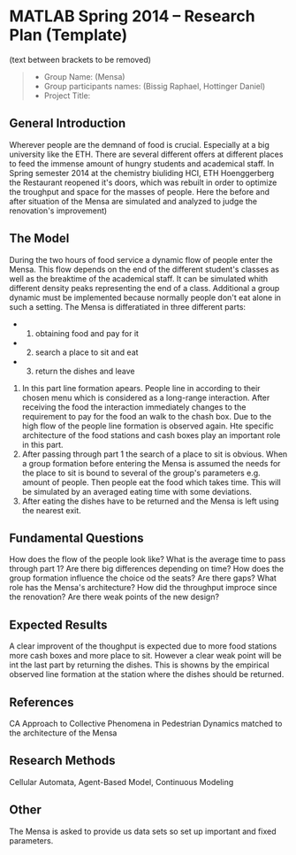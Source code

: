# MATLAB Spring 2014 – Research Plan (Template)
(text between brackets to be removed)

> * Group Name: (Mensa)
> * Group participants names: (Bissig Raphael, Hottinger Daniel)
> * Project Title: 

## General Introduction

Wherever people are the demnand of food is crucial. Especially at a big university like the ETH. There are several different offers at different places to feed the immense amount of hungry students and academical staff. In Spring semester 2014 at the chemistry biuliding HCI, ETH Hoenggerberg the Restaurant reopened it's doors, which was rebuilt  in order to optimize the troughput and space for the masses of people. Here the before and after situation of the Mensa are simulated and analyzed to judge the renovation's improvement)

## The Model
During the two hours of food service a dynamic flow of people enter the Mensa. This flow depends on the end of the different student's classes as well as the breaktime of the academical staff. It can be simulated whith different density peaks representing the end of a class. Additional a group dynamic must be implemented because normally people don't eat alone in such a setting.
The Mensa is differatiated in three different parts:
- 1. obtaining food and pay for it
- 2. search a place to sit and eat
- 3. return the dishes and leave
1. In this part line formation apears. People line in according to their chosen menu which is considered as a long-range interaction. After receiving the food the interaction immediately changes to the requirement to pay for the food an walk to the chash box. Due to the high flow of the people line formation is observed again. Hte specific architecture of the food stations and cash boxes play an important role in this part.
2. After passing through part 1 the search of a place to sit is obvious. When a group formation before entering the Mensa is assumed the needs for the place to sit is bound to several of the group's parameters e.g. amount of people. Then people eat the food which takes time. This will be simulated by an averaged eating time with some deviations.
3. After eating the dishes have to be returned and the Mensa is left using the nearest exit. 

## Fundamental Questions
How does the flow of the people look like?
What is the average time to pass through part 1? Are there big differences depending on time?
How does the group formation influence the choice od the seats? Are there gaps?
What role has the Mensa's architecture? 
How did the throughput improce since the renovation? Are there weak points of the new design?



## Expected Results

A clear improvent of the thoughput is expected due to more food stations more cash boxes and more place to sit. However a clear weak point will be int the last part by returning the dishes. This is showns by the empirical observed line formation at the station where the dishes should be returned. 


## References 

CA Approach to Collective Phenomena in Pedestrian Dynamics matched to the architecture of the Mensa


## Research Methods

Cellular Automata, Agent-Based Model, Continuous Modeling

## Other

The Mensa is asked to provide us data sets so set up important and fixed parameters.
